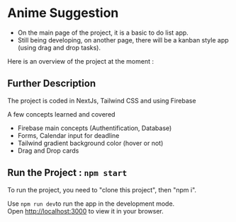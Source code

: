# Anime Suggestion

- On the main page of the project, it is a basic to do list app.
- Still being developing, on another page, there will be a kanban style app (using drag and drop tasks).

Here is an overview of the project at the moment :

## Further Description

The project is coded in NextJs, Tailwind CSS and using Firebase

A few concepts learned and covered

- Firebase main concepts (Authentification, Database)
- Forms, Calendar input for deadline
- Tailwind gradient background color (hover or not)
- Drag and Drop cards

## Run the Project : `npm start`

To run the project, you need to "clone this project", then "npm i".

Use `npm run dev`to run the app in the development mode.\
Open [http://localhost:3000](http://localhost:3000) to view it in your browser.
